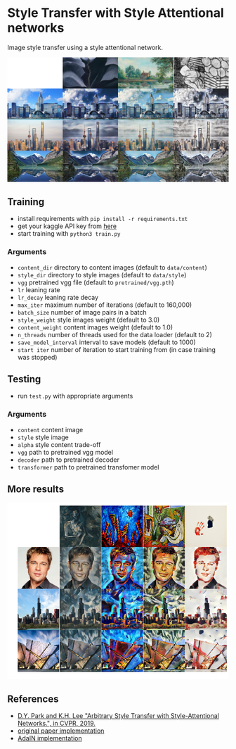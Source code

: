 # Style Transfer with Style Attentional networks

Image style transfer using a style attentional network.

![](screens/1.png)

## Training

- install requirements with `pip install -r requirements.txt`
- get your kaggle API key from [here](https://www.kaggle.com/docs/api)
- start training with `python3 train.py`

### Arguments

- `content_dir` directory to content images (default to `data/content`)
- `style_dir` directory to style images (default to `data/style`)
- `vgg` pretrained vgg file (default to `pretrained/vgg.pth`)
- `lr` leaning rate
- `lr_decay` leaning rate decay
- `max_iter` maximum number of iterations (default to 160,000)
- `batch_size` number of image pairs in a batch
- `style_weight` style images weight (default to 3.0)
- `content_weight` content images weight (default to 1.0)
- `n_threads` number of threads used for the data loader (default to 2)
- `save_model_interval` interval to save models (default to 1000)
- `start iter` number of iteration to start training from (in case training was stopped)

## Testing

- run `test.py` with appropriate arguments

### Arguments

- `content` content image
- `style` style image
- `alpha` style content trade-off
- `vgg` path to pretrained vgg model
- `decoder` path to pretrained decoder
- `transformer` path to pretrained transfomer model

## More results

![](screens/2.png)

## References

- [D.Y. Park and K.H. Lee "Arbitrary Style Transfer with Style-Attentional Networks.", in CVPR, 2019.](https://arxiv.org/abs/1812.02342)
- [original paper implementation](https://github.com/mumair5393/Style-Transfer-with-Style-Attentional-Networks)
- [AdaIN implementation](https://github.com/naoto0804/pytorch-AdaIN)
